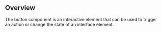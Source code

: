 ## Overview

The button component is an interactive element that can be used to trigger an action or change the state of an interface element.
